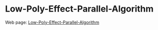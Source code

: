 # Low-Poly-Effect-Parallel-Algorithm

Web page: [Low-Poly-Effect-Parallel-Algorithm](https://veloxtime.github.io/Low-Poly-Effect-Parallel-Algorithm/)
